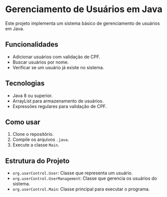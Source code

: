 # Gerenciamento de Usuários em Java

Este projeto implementa um sistema básico de gerenciamento de usuários em Java.

## Funcionalidades

* Adicionar usuários com validação de CPF.
* Buscar usuários por nome.
* Verificar se um usuário já existe no sistema.

## Tecnologias

* Java 8 ou superior.
* ArrayList para armazenamento de usuários.
* Expressões regulares para validação de CPF.

## Como usar

1.  Clone o repositório.
2.  Compile os arquivos `.java`.
3.  Execute a classe `Main`.

## Estrutura do Projeto

* `org.userControl.User`: Classe que representa um usuário.
* `org.userControl.UserManagement`: Classe que gerencia os usuários do sistema.
* `org.userControl.Main`: Classe principal para executar o programa.
